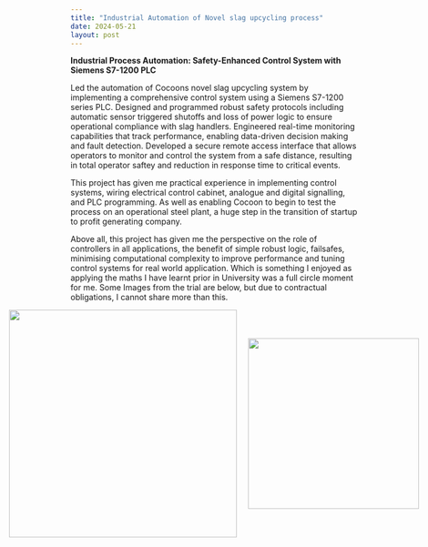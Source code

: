```yaml
---
title: "Industrial Automation of Novel slag upcycling process"
date: 2024-05-21
layout: post
---
```



**Industrial Process Automation: Safety-Enhanced Control System with Siemens S7-1200 PLC**

Led the automation of Cocoons novel slag upcycling system by implementing a comprehensive control system using a Siemens S7-1200 series PLC. Designed and programmed robust safety protocols including automatic sensor triggered  shutoffs and loss of power logic to ensure operational compliance with slag handlers. Engineered real-time monitoring capabilities that track performance, enabling data-driven decision making and fault detection. Developed a secure remote access interface that allows operators to monitor and control the system from a safe distance, resulting in total operator saftey and reduction in response time to critical events. 

This project has given me practical experience in implementing control systems, wiring electrical control cabinet, analogue and digital signalling, and PLC programming.
As well as enabling Cocoon to begin to test the process on an operational steel plant, a huge step in the transition of startup to profit generating company. 

Above all, this project has given me the perspective on the role of controllers in all applications, the benefit of simple robust logic,
failsafes, minimising computational complexity to improve performance and tuning control systems for real world application.
Which is something I enjoyed as applying the maths I have learnt prior in University was a full circle moment for me. 
Some Images from the trial are below, but due to contractual obligations, I cannot share more than this. 
<br>
<div style="display: flex; gap: 20px; align-items: center; justify-content: center;">
  <img src="https://alexdawes-01.github.io/AlexDawes-Engineering_Portfolio/assets/images/EAF-MPI.jpg" alt="" width="400" height="400"/>
  <img src="https://alexdawes-01.github.io/AlexDawes-Engineering_Portfolio/assets/images/Trial-Automation.PNG" alt="" width="300" height="300"/>
</div>

